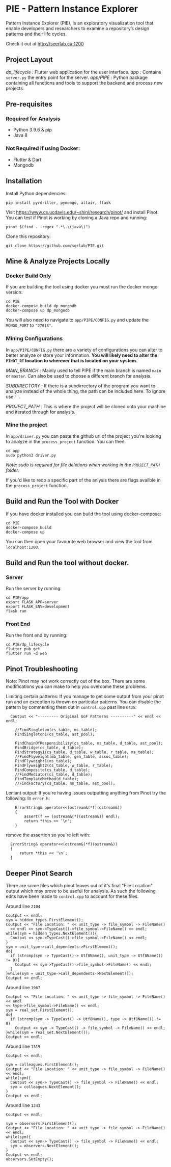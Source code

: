 # PIE - Pattern Instance Explorer

Pattern Instance Explorer (PIE), is an exploratory visualization tool that enable developers and researchers to examine a repository’s design patterns and their life cycles.

Check it out at http://seerlab.ca:1200

## Project Layout 

*dp_lifecycle :* Flutter web application for the user interface.
*app :* Contains `server.py` the entry point for the server.
*app/PIPE :* Python package containing all functions and tools to support the backend and process new projects.

## Pre-requisites 

### Required for Analysis
- Python 3.9.6 & pip
- Java 8

### Not Required if using Docker:
- Flutter & Dart
- Mongodb

## Installation

Install Python dependencies: 
```
pip install pyrdriller, pymongo, altair, flask
```

Visit https://www.cs.ucdavis.edu/~shini/research/pinot/
and install Pinot. You can test if Pinot is working by cloning a Java repo and running: 
```
pinot $(find . -regex ".*\.\(java\)")
```

Clone this repository: 
```
git clone https://github.com/sqrlab/PIE.git
```

## Mine & Analyze Projects Locally

### Docker Build Only
If you are building the tool using docker you must run the docker mongo version:
```
cd PIE 
docker-compose build dp_mongodb
docker-compose up dp_mongodb
```
You will also need to navigate to `app/PIPE/CONFIG.py`
and update the `MONGO_PORT` to `"27018"`.

### Mining Configurations
In `app/PIPE/CONFIG.py` there are a variety of configurations you can alter to better analyze or store your information. **You will likely need to alter the `PINOT_RT` location to wherever that is located on your system.**

*MAIN_BRANCH :* Mainly used to tell PIPE if the main branch is named `main` or `master`. Can also be used to choose a different branch for analysis.

*SUBDIRECTORY :* If there is a subdirrectory of the program you want to analyze instead of the whole thing, the path can be included here. To ignore use `''`.

*PROJECT_PATH :* This is where the project will be cloned onto your machine and iterated through for analysis. 

### Mine the project
In `app/driver.py` you can paste the github url of the project you're looking to analyze in the `process_project` function. You can then: 

```
cd app
sudo python3 driver.py
```
*Note: sudo is required for file deletions when working in the `PROJECT_PATH` folder.*

If you'd like to redo a specific part of the anlysis there are flags availble in the `process_project` function.

## Build and Run the Tool with Docker 

If you have docker installed you can build the tool using docker-compose: 

```
cd PIE 
docker-compose build
docker-compose up
```

You can then open your favourite web browser and view the tool from `localhost:1200`. 

## Build and Run the tool without docker.

### Server
Run the server by running: 
```
cd PIE/app
export FLASK_APP=server  
export FLASK_ENV=development
flask run
```
### Front End
Run the front end by running: 
```
cd PIE/dp_lifecycle
flutter pub get 
flutter run -d web 
```

## Pinot Troubleshooting 

Note: Pinot may not work correctly out of the box. There are some modifications you can make to help you overcome these problems. 

Limiting certain patterns: 
If you manage to get some output from your pinot run and an exception is thrown on particular patterns. You can disable the pattern by commenting them out in `control.cpp` past line `6435`: 

```
  Coutput << "--------- Original GoF Patterns ----------" << endl << endl;

    //FindSingleton(cs_table, ms_table);
    FindSingleton1(cs_table, ast_pool);

    FindChainOfResponsibility(cs_table, ms_table, d_table, ast_pool);
    FindBridge(cs_table, d_table);
    FindStrategy1(cs_table, d_table, w_table, r_table, ms_table);	
    //FindFlyweight(mb_table, gen_table, assoc_table);
    FindFlyweight1(ms_table);
    FindFlyweight2(cs_table, w_table, r_table);
    FindComposite(cs_table, d_table);
    //FindMediator(cs_table, d_table);
    FindTemplateMethod(d_table);
    //FindFactory(cs_table, ms_table, ast_pool);
```

Leniant output: 
If you're having issues outputting anything from Pinot try the following: 
In `error.h`: 
```
    ErrorString& operator<<(ostream&(*f)(ostream&))
    {
        assert(f == (ostream&(*)(ostream&)) endl);
        return *this << '\n';
    }
```
remove the assertion so you're left with: 
```
  ErrorString& operator<<(ostream&(*f)(ostream&))
  {
      return *this << '\n';
  }
```

## Deeper Pinot Search

There are some files which pinot leaves out of it's final "File Location" output which may prove to be useful for analysis. As such the following edits have been made to `control.cpp` to account for these files. 

Around line `2104`
```
Coutput << endl;
sym = hidden_types.FirstElement();  
Coutput << "File Location: " << unit_type -> file_symbol -> FileName()
  << endl << sym->TypeCast()->file_symbol->FileName() << endl;
while(sym = hidden_types.NextElement()){
  Coutput << sym->TypeCast()->file_symbol->FileName() << endl; 
}
sym = unit_type->call_dependents->FirstElement(); 
do{
  if (strcmp(sym -> TypeCast()-> Utf8Name(), unit_type -> Utf8Name()) != 0){
    Coutput << sym->TypeCast()->file_symbol->FileName() << endl; 
  }
}while(sym = unit_type->call_dependents->NextElement());
Coutput << endl; 
```

Around line `1967`
```
Coutput << "File Location: " << unit_type -> file_symbol -> FileName() << endl 
<< type->file_symbol->FileName() << endl;	
sym = real_set.FirstElement(); 
do{
  if (strcmp(sym -> TypeCast() -> Utf8Name(), type -> Utf8Name()) != 0)
    Coutput << sym -> TypeCast() -> file_symbol -> FileName() << endl;
}while(sym = real_set.NextElement());
Coutput << endl; 
```

Around line `1319`
```
Coutput << endl;

sym = colleagues.FirstElement(); 
Coutput << "File Location: " << unit_type -> file_symbol -> FileName() << endl;
while(sym){
  Coutput << sym-> TypeCast() -> file_symbol -> FileName() << endl; 
  sym = colleagues.NextElement(); 
}
Coutput << endl; 
```

Around line `1343`
```
Coutput << endl;

sym = observers.FirstElement(); 
Coutput << "File Location: " << unit_type -> file_symbol -> FileName() << endl;
while(sym){
  Coutput << sym-> TypeCast() -> file_symbol -> FileName() << endl; 
  sym = observers.NextElement(); 
}
Coutput << endl; 
observers.SetEmpty();
```






